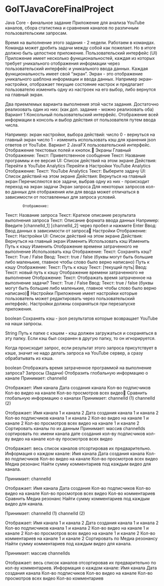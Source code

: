 # GoITJavaCoreFinalProject

Java Core - финальное задание
Приложение для анализа YouTube каналов, сбора статистика и сравнения каналов по различным пользовательским запросам.

Время на выполнение этого задания - 2 недели.
Работаем в командах. Команда может дробить задачи между собой как пожелает. Но в итоге должно быть целостное приложение.
Пользовательский интерфейс (UI)
Приложение имеет несколько функциональностей, каждая из которых требует уникального отображения информации через пользовательский интерфейс и уникального ввода данных. 
Каждая функциональность имеет свой “экран”. 
Экран - это отображение уникального шаблона информации и ввода данных. 
Например экран-настройки, отображает текущие состояние настрок и предлагает пользователю изменить одну из настроек на его выбор, либо вернутся на главный экран.

Два приемлемых варианта выполнения этой части задания. Достаточно реализовать один из них: (как доп. задание - можно реализовать оба)
Вариант 1
Консольный пользовательский интерфейс.
Отображение всей информации в консоль и выбор действия от пользователя путем ввода числа.

Например: экран настройки, выбора действий:
число 0 - вернуться на главный экран
число 1 - изменить использовать кэш для хранения json ответов от YouTube.
Вариант 2
JavaFX пользовательский интерфейс.
Отображение текстовых полей и кнопок.
Экраны
Главный
		Отображение:
Текст: Приветственное сообщение
Текст: Название программы и ее версия
UI: Список действий на этом экране
		Действия:
Перейти в YouTube Analytics
Перейти в Настройки
YouTube Analytics
		Отображение:
Текст: YouTube Analytics
Текст: Выберите задачу
UI: Список действий на этом экране
		Действия:
Вернуться на главный экран
Перечисляются все задачи, выбрав одну из них - происходит переход на экран задачи
Экран запроса
			Для некоторых запросов кол-во данных для отображения или для
			ввода может отличаться в зависимости от поставленных для
			запроса условий.

			Отображение:
Текст: Название запроса
Текст: Краткое описание результата выполнения запроса
Текст: Описание формата ввода данных
Например: Введите [channelId_1] [channelId_2] через пробел и нажмите Enter
Ввод:
Ввод данных в зависимости от запроса
Настройки
		Отображение:
Текст: Настройки
UI: Список действий на этом экране
		Действия:
Вернуться на главный экран
Изменить Использовать кэш
Изменить Путь к кэшу
Изменить Отображение времени затраченного не выполнение
Использовать кэш
			Отображение:
Текст: Сохранять кэш?
Текст: True / False
Ввод:
Текст: true / false (буквы могут быть большие либо маленькие, главное чтобы слово было верно написано)
Путь к кэшу
			Отображение:
Текст: Путь к кэшу
Текст: [текущий путь]
Ввод:
Текст: новый путь к кэшу
Отображение времени затраченного не выполнение
			Отображение:
Текст: Отображать время затраченное на выполнение задачи?
Текст: True / False
Ввод:
Текст: true / false (буквы могут быть большие либо маленькие, главное чтобы слово было верно написано)
Настройки
Приложение имеет настройки которые пользователь может редактировать через пользовательский интерфейс. Настройки должны сохраняться при перезапуске приложения.


boolean
Сохранять кэш - json результатов которые возвращает YouTube на наши запросы.


String
Путь к папке с кэшем - кэш должен загружаться и сохраняться в эту папку.
Если кэш был сохранен в другую папку, то он игнорируется.

Когда происходит запрос, если результат этого запроса присутствует в кэше, значит не надо делать запроса на YouTube сервер, а сразу обрабатывать из кэша.


boolean
Отображать время затраченное программой на выполнение запроса?
Запросы (Задачи)
Отобразить глобальную информацию о канале 
Принимает:
channelId

Отображает:
Имя канала
Дата создания канала
Кол-во подписчиков
Кол-во видео на канале
Кол-во просмотров всех видео
Сравнить глобальную информацию о каналах 
Принимает:
channelId (1)
channelId (2)

Отображает:
Имя канала 1 и канала 2
Дата создания канала 1 и канала 2
Кол-во подписчиков канала 1 и канала 2
Кол-во видео на канале 1 и канале 2
Кол-во просмотров всех видео на канале 1 и канале 2
Сортировать каналы по их данным
Принимает:
массив channelIds
сортировать по:
имени канала
дате создания
кол-ву подписчиков
кол-ву видео на канале
кол-ву просмотров всех видео

Отображает: весь список каналов отсортировав их предварительно. 
Информация о каждом канале:
Имя канала
Дата создания канала
Кол-во подписчиков
Кол-во видео на канале
Кол-во просмотров всех видео
Медиа резонанс
Найти сумму комментариев под каждым видео для канала.

Принимает:
channelId

Отображает:
Имя канала
Дата создания
Кол-во подписчиков
Кол-во видео на канале
Кол-во просмотров всех видео
Кол-во комментариев
Сравнить Медиа резонанс
Найти сумму комментариев под каждым видео для канала.

Принимает:
channelId (1)
channelId (2)

Отображает:
Имя канала 1 и канала 2
Дата создания канала 1 и канала 2
Кол-во подписчиков канала 1 и канала 2
Кол-во видео на канале 1 и канале 2
Кол-во просмотров всех видео на канале 1 и канале 2
Кол-во комментариев на канале 1 и канале 2
Сортировать по Медиа резонансу
Найти сумму комментариев под каждым видео для канала.

Принимает:
массив channelIds

Отображает: весь список каналов отсортировав их предварительно по кол-ву комментариев. 
Информация о каждом канале:
Имя канала
Дата создания канала
Кол-во подписчиков
Кол-во видео на канале
Кол-во просмотров всех видео
Кол-во комментариев

